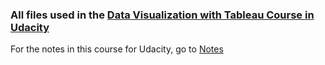 ### All files used in the [Data Visualization with Tableau Course in Udacity](https://classroom.udacity.com/courses/ud1006)

For the notes in this course for Udacity, go to [Notes]()
